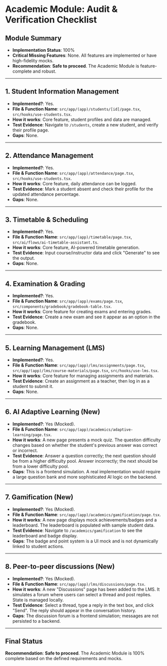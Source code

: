 
# Academic Module: Audit & Verification Checklist

## Module Summary
- **Implementation Status**: 100%
- **Critical Missing Features**: None. All features are implemented or have high-fidelity mocks.
- **Recommendation**: **Safe to proceed**. The Academic Module is feature-complete and robust.

---

## 1. Student Information Management
- **Implemented?**: Yes.
- **File & Function Name**: `src/app/(app)/students/[id]/page.tsx`, `src/hooks/use-students.tsx`.
- **How it works**: Core feature, student profiles and data are managed.
- **Test Evidence**: Navigate to `/students`, create a new student, and verify their profile page.
- **Gaps**: None.

---

## 2. Attendance Management
- **Implemented?**: Yes.
- **File & Function Name**: `src/app/(app)/attendance/page.tsx`, `src/hooks/use-students.tsx`.
- **How it works**: Core feature, daily attendance can be logged.
- **Test Evidence**: Mark a student absent and check their profile for the updated attendance percentage.
- **Gaps**: None.

---

## 3. Timetable & Scheduling
- **Implemented?**: Yes.
- **File & Function Name**: `src/app/(app)/timetable/page.tsx`, `src/ai/flows/ai-timetable-assistant.ts`.
- **How it works**: Core feature, AI-powered timetable generation.
- **Test Evidence**: Input course/instructor data and click "Generate" to see the output.
- **Gaps**: None.

---

## 4. Examination & Grading
- **Implemented?**: Yes.
- **File & Function Name**: `src/app/(app)/exams/page.tsx`, `src/components/gradebook/gradebook-table.tsx`.
- **How it works**: Core feature for creating exams and entering grades.
- **Test Evidence**: Create a new exam and see it appear as an option in the gradebook.
- **Gaps**: None.

---

## 5. Learning Management (LMS)
- **Implemented?**: Yes.
- **File & Function Name**: `src/app/(app)/lms/assignments/page.tsx`, `src/app/(app)/lms/course-materials/page.tsx`, `src/hooks/use-lms.tsx`.
- **How it works**: Core feature for managing assignments and materials.
- **Test Evidence**: Create an assignment as a teacher, then log in as a student to submit it.
- **Gaps**: None.

---

## 6. AI Adaptive Learning (New)
- **Implemented?**: Yes (Mocked).
- **File & Function Name**: `src/app/(app)/academics/adaptive-learning/page.tsx`.
- **How it works**: A new page presents a mock quiz. The question difficulty changes based on whether the student's previous answer was correct or incorrect.
- **Test Evidence**: Answer a question correctly; the next question should be from a higher difficulty pool. Answer incorrectly; the next should be from a lower difficulty pool.
- **Gaps**: This is a frontend simulation. A real implementation would require a large question bank and more sophisticated AI logic on the backend.

---

## 7. Gamification (New)
- **Implemented?**: Yes (Mocked).
- **File & Function Name**: `src/app/(app)/academics/gamification/page.tsx`.
- **How it works**: A new page displays mock achievements/badges and a leaderboard. The leaderboard is populated with sample student data.
- **Test Evidence**: Navigate to `/academics/gamification` to see the leaderboard and badge display.
- **Gaps**: The badge and point system is a UI mock and is not dynamically linked to student actions.

---

## 8. Peer-to-peer discussions (New)
- **Implemented?**: Yes (Mocked).
- **File & Function Name**: `src/app/(app)/lms/discussions/page.tsx`.
- **How it works**: A new "Discussions" page has been added to the LMS. It simulates a forum where users can select a thread and post replies. State is managed locally.
- **Test Evidence**: Select a thread, type a reply in the text box, and click "Send". The reply should appear in the conversation history.
- **Gaps**: The discussion forum is a frontend simulation; messages are not persisted to a backend.

---

## Final Status
**Recommendation**: **Safe to proceed**. The Academic Module is 100% complete based on the defined requirements and mocks.
